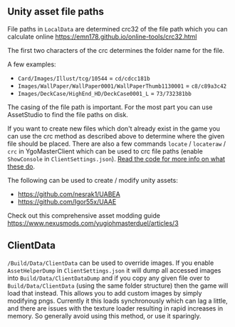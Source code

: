 ## Unity asset file paths

File paths in `LocalData` are determined crc32 of the file path which you can calculate online https://emn178.github.io/online-tools/crc32.html

The first two characters of the crc determines the folder name for the file.

A few examples:

- `Card/Images/Illust/tcg/10544` = `cd/cdcc181b`
- `Images/WallPaper/WallPaper0001/WallPaperThumb1130001` = `c8/c89a3c42`
- `Images/DeckCase/HighEnd_HD/DeckCase0001_L` = `73/732381bb`

The casing of the file path is important. For the most part you can use AssetStudio to find the file paths on disk.

If you want to create new files which don't already exist in the game you can use the crc method as described above to determine where the given file should be placed. There are also a few commands `locate` / `locateraw` / `crc` in YgoMasterClient which can be used to crc file paths (enable `ShowConsole` in `ClientSettings.json`). [Read the code for more info on what these do](https://github.com/pixeltris/YgoMaster/blob/83f53fe6cc3f38cbdedda1f88a49d6bd0bfda423/YgoMasterClient/Program.cs#L368-L420).

The following can be used to create / modify unity assets:

- https://github.com/nesrak1/UABEA
- https://github.com/Igor55x/UAAE

Check out this comprehensive asset modding guide https://www.nexusmods.com/yugiohmasterduel/articles/3

## ClientData

`/Build/Data/ClientData` can be used to override images. If you enable `AssetHelperDump` in `ClientSettings.json` it will dump all accessed images into `Build/Data/ClientDataDump` and if you copy any given file over to `Build/Data/ClientData` (using the same folder structure) then the game will load that instead. This allows you to add custom images by simply modifying pngs. Currently it this loads synchronously which can lag a little, and there are issues with the texture loader resulting in rapid increases in memory. So generally avoid using this method, or use it sparingly.